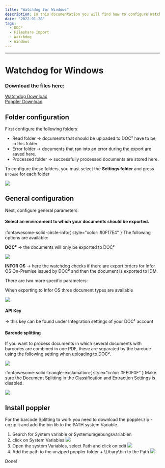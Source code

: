 ```yaml
---
title: "Watchdog for Windows"
description: In this documentation you will find how to configure Watchdog for Windows for easy Fileshare Import of your local documents to DOC².
date: "2022-01-28"
tags:
  - DOC²
  - Fileshare Import
  - Watchdog
  - Windows
---
```

---

# Watchdog for Windows

### Download the files here:
<a href="/doc2/fileshare/Watchdog.exe" download>Watchdog Download</a><br>
<a href="/doc2/fileshare/poppler.zip" download>Poppler Download</a>

## Folder configuration

First configure the following folders:

* Read folder → documents that should be uploaded to DOC² have to be in this folder.
* Error folder → documents that ran into an error during the export are saved here.
* Processed folder → successfully processed documents are stored here.

To configure these folders, you must select the **Settings folder** and press `Browse` for each folder

![](/_images/doc2/Import_Watchdog_Windows_FolderConfiguration.png)


## General configuration

Next, configure general parameters:

#### Select an environment to which your documents should be exported.
  :fontawesome-solid-circle-info:{ style="color: #0F17E4" } The following options are available:

  **DOC²** → the documents will only be exported to DOC²

  ![](/_images/doc2/Import_Watchdog_Windows_General_Settings_2.png)
  
  **INFOR OS** → here the watchdog checks if there are export orders for Infor OS On-Premise issued by DOC² and then the document is exported to IDM.

  There are two more specific parameters:

  When exporting to Infor OS three document types are available

![](/_images/doc2/Import_Watchdog_Windows_General_Settings_1.png)

#### API Key 
→ this key can be found under Integration settings of your DOC² account

#### Barcode splitting
If you want to process documents in which several documents with barcodes are combined in one PDF, these are separated by the barcode using the following setting when uploading to DOC².

![](/_images/doc2/Import_Watchdog_Windows_Barcode_Splitting.png)

:fontawesome-solid-triangle-exclamation:{ style="color: #EE0F0F" }
Make sure the Document Splitting in the Classification and Extraction Settings is disabled.

![](/_images/doc2/DOC2_Classification_and_Extraction_Document_Splitting.png)


## Install poppler
For the barcode Splitting to work you need to download the poppler.zip - unzip it and add the bin lib to the PATH system Variable.

1. Search for System variable or Systemumgebungsvariablen
2. click on System Variables ![](/_images/doc2/watchdog/systemeigenschaften.png)
3. Open the system Variables, select Path and click on edit ![](/_images/doc2/watchdog/windows-env.png)
4. Add the path to the unziped poppler folder + \Libary\bin to the Path ![](/_images/doc2/watchdog/add-to-path.png)

Done!
